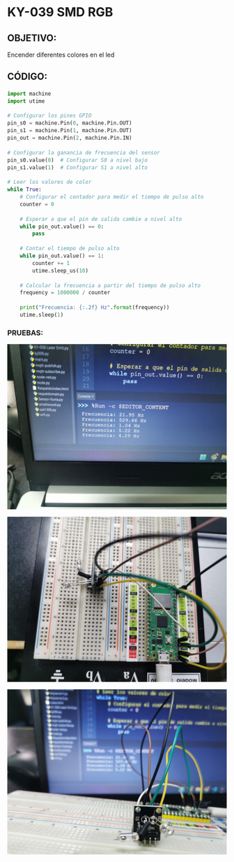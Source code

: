 # KY-039 SMD RGB

## OBJETIVO:

Encender diferentes colores en el led

## CÓDIGO:

```python
import machine
import utime

# Configurar los pines GPIO
pin_s0 = machine.Pin(0, machine.Pin.OUT)
pin_s1 = machine.Pin(1, machine.Pin.OUT)
pin_out = machine.Pin(2, machine.Pin.IN)

# Configurar la ganancia de frecuencia del sensor
pin_s0.value(0)  # Configurar S0 a nivel bajo
pin_s1.value(1)  # Configurar S1 a nivel alto

# Leer los valores de color
while True:
    # Configurar el contador para medir el tiempo de pulso alto
    counter = 0

    # Esperar a que el pin de salida cambie a nivel alto
    while pin_out.value() == 0:
        pass

    # Contar el tiempo de pulso alto
    while pin_out.value() == 1:
        counter += 1
        utime.sleep_us(10)

    # Calcular la frecuencia a partir del tiempo de pulso alto
    frequency = 1000000 / counter

    print("Frecuencia: {:.2f} Hz".format(frequency))
    utime.sleep(1)


```

### PRUEBAS:

![Lectura](./Imagenes/KY-027A.jpg)

![Ensamble](./Imagenes/KY-027B.jpg)

![Ambos](./Imagenes/KY-027C.jpg)